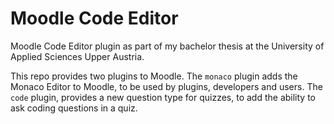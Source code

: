# Moodle Code Editor
Moodle Code Editor plugin as part of my bachelor thesis at the University of Applied Sciences Upper Austria.

This repo provides two plugins to Moodle.
The `monaco` plugin adds the Monaco Editor to Moodle, to be used by plugins, developers and users.
The `code` plugin, provides a new question type for quizzes, to add the ability to ask coding questions in a quiz.
